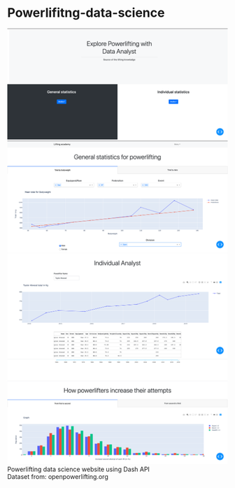 # Powerlifitng-data-science

![img](screenshots/Index.png)
![img](screenshots/General.png)
![img](screenshots/Individual.png)
![img](screenshots/Attempts.png)
Powerlifting data science website using Dash API </br>
Dataset from: openpowerlifting.org
